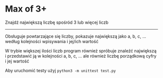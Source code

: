 # Max of 3+

Znajdź największą liczbę spośród 3 lub więcej liczb

---
Obsługuje powtarzające się liczby, pokazuje największą jako a, b, c, ...
według kolejności wpisywania i jej/ich wartość

W trybie większej ilości liczb program również spróbuje znaleźć największą i przedstawić ją w kolejności a, b, c, ... ale również liczbę porządkową cyfry i jej wartość

Aby uruchomić testy użyj `python3 -m unittest test.py`